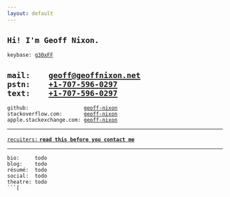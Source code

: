 ```yaml
---
layout: default
---
```


## `Hi! I'm Geoff Nixon.`

`keybase: `[`g30xFF`](https://keybase.io/g30xFF)  

`mail:    `[`geoff@geoffnixon.net`](mailto:type-that-out---copy-paste-wont-work-because-thats-not-an-@)  
`pstn:    `[`+1-707-596-0297`](tel:+17075960297)  
**`text:    `**[`+1-707-596-0297`](sms:+17075960297)  
---

`github:                  `[`geoff-nixon`](https://github.com/geoff-nixon)  
`stackoverflow.com:       `[`geoff-nixon`](https://stackoverflow.com/users/2351351/geoff-nixon)  
`apple.stackexchange.com: `[`geoff-nixon`](https://apple.stackexchange.com/users/65379/geoff-nixon)

---

[`recuiters:` **`read this before you contact me`**](https://www.quora.com/Has-anyone-ever-turned-down-a-job-offer-from-Google-If-so-why/answer/Geoff-Nixon-3)

---

```
bio:     todo 
blog:    todo 
résumé:  todo 
social:  todo 
theatre: todo 
```[

